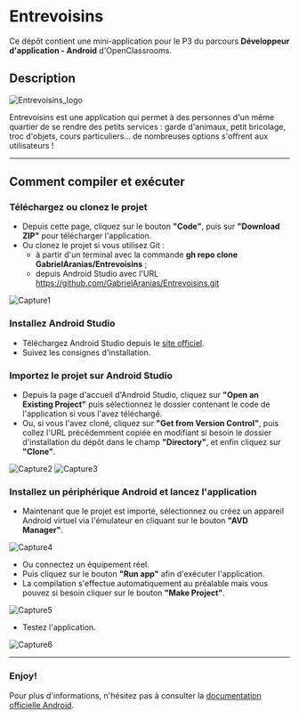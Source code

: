 # Entrevoisins

Ce dépôt contient une mini-application pour le P3 du parcours **Développeur d'application - Android** d'OpenClassrooms.


## Description
![Entrevoisins_logo](https://user-images.githubusercontent.com/82572006/126651831-0a8b0115-7ef4-46fb-8eb0-df7044c30e49.png)

Entrevoisins est une application qui permet à des personnes d'un même quartier de se rendre des petits services : garde d'animaux, petit bricolage, troc d'objets, cours particuliers... de nombreuses options s'offrent aux utilisateurs !

------

## Comment compiler et exécuter

### Téléchargez ou clonez le projet

* Depuis cette page, cliquez sur le bouton **"Code"**, puis sur **"Download ZIP"** pour télécharger l'application.
* Ou clonez le projet si vous utilisez Git :
    * à partir d'un terminal avec la commande **gh repo clone GabrielAranias/Entrevoisins** ;
    * depuis Android Studio avec l'URL https://github.com/GabrielAranias/Entrevoisins.git

![Capture1](https://user-images.githubusercontent.com/82572006/126652721-ff35b3d9-3417-4876-9723-837b21689dca.JPG)


### Installez Android Studio

* Téléchargez Android Studio depuis le [site officiel](https://developer.android.com/studio).
* Suivez les consignes d'installation.

### Importez le projet sur Android Studio

* Depuis la page d'accueil d'Android Studio, cliquez sur **"Open an Existing Project"** puis sélectionnez le dossier contenant le code de l'application si vous l'avez téléchargé.
* Ou, si vous l'avez cloné, cliquez sur **"Get from Version Control"**, puis collez l'URL précédemment copiée en modifiant si besoin le dossier d'installation du dépôt dans le champ **"Directory"**, et enfin cliquez sur **"Clone"**.

![Capture2](https://user-images.githubusercontent.com/82572006/126653167-916bfa1b-fbc9-424c-9526-75da31a1a865.JPG)
![Capture3](https://user-images.githubusercontent.com/82572006/126656824-a7f02bec-9684-4f92-ac4d-3bb53c02250e.JPG)


### Installez un périphérique Android et lancez l'application

* Maintenant que le projet est importé, sélectionnez ou créez un appareil Android virtuel via l'émulateur en cliquant sur le bouton **"AVD Manager"**.

![Capture4](https://user-images.githubusercontent.com/82572006/126654798-3a037558-9293-4791-8473-f2093642ca09.JPG)


* Ou connectez un équipement réel.
* Puis cliquez sur le bouton **"Run app"** afin d'exécuter l'application.
* La compilation s'effectue automatiquement au préalable mais vous pouvez si besoin cliquer sur le bouton **"Make Project"**.

![Capture5](https://user-images.githubusercontent.com/82572006/126655229-bd8f6adb-4831-4460-a475-b20bcfb4b543.JPG)


* Testez l'application.

![Capture6](https://user-images.githubusercontent.com/82572006/126655968-cd3d3549-2b8d-430a-a95a-5a1a26dc04ac.JPG)


------

### Enjoy!

Pour plus d'informations, n'hésitez pas à consulter la [documentation officielle Android](https://developer.android.com/studio/run?hl=en).
